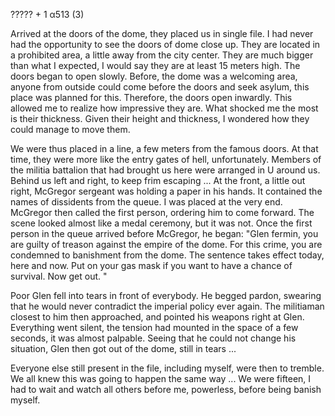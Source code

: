 ????? + 1 α513 (3)

Arrived at the doors of the dome, they placed us in single file. I had never had the opportunity to see the doors of dome close up. They are located in a prohibited area, a little away from the city center. They are much bigger than what I expected, I would say they are at least 15 meters high. The doors began to open slowly. Before, the dome was a welcoming area, anyone from outside could come before the doors and seek asylum, this place was planned for this. Therefore, the doors open inwardly. This allowed me to realize how impressive they are. What shocked me the most is their thickness. Given their height and thickness, I wondered how they could manage to move them.

We were thus placed in a line, a few meters from the famous doors. At that time, they were more like the entry gates of hell, unfortunately. Members of the militia battalion that had brought us here were arranged in U around us. Behind us left and right, to keep frim escaping ... At the front, a little out right, McGregor sergeant was holding a paper in his hands. It contained the names of dissidents from the queue. I was placed at the very end. McGregor then called the first person, ordering him to come forward. The scene looked almost like a medal ceremony, but it was not. Once the first person in the queue arrived before McGregor, he began: "Glen fermin, you are guilty of treason against the empire of the dome. For this crime, you are condemned to banishment from the dome. The sentence takes effect today, here and now. Put on your gas mask if you want to have a chance of survival. Now get out. "

Poor Glen fell into tears in front of everybody. He begged pardon, swearing that he would never contradict the imperial policy ever again. The militiaman closest to him then approached, and pointed his weapons right at Glen. Everything went silent, the tension had mounted in the space of a few seconds, it was almost palpable. Seeing that he could not change his situation, Glen then got out of the dome, still in tears ...

Everyone else still present in the file, including myself, were then to tremble. We all knew this was going to happen the same way ... We were fifteen, I had to wait and watch all others before me, powerless, before being banish myself.
